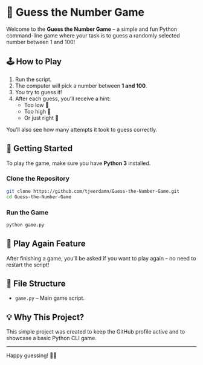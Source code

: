 # 🎯 Guess the Number Game

Welcome to the **Guess the Number Game** – a simple and fun Python command-line game where your task is to guess a randomly selected number between 1 and 100!

## 🕹️ How to Play

1. Run the script.
2. The computer will pick a number between **1 and 100**.
3. You try to guess it!
4. After each guess, you'll receive a hint:
   - Too low 🔽
   - Too high 🔼
   - Or just right 🎉

You’ll also see how many attempts it took to guess correctly.

## 🚀 Getting Started

To play the game, make sure you have **Python 3** installed.

### Clone the Repository

```bash
git clone https://github.com/tjeerdamn/Guess-the-Number-Game.git
cd Guess-the-Number-Game
````

### Run the Game

```bash
python game.py
```

## 🔁 Play Again Feature

After finishing a game, you’ll be asked if you want to play again – no need to restart the script!

## 📂 File Structure

* `game.py` – Main game script.

## 💡 Why This Project?

This simple project was created to keep the GitHub profile active and to showcase a basic Python CLI game.

---

Happy guessing! 🧠🔢